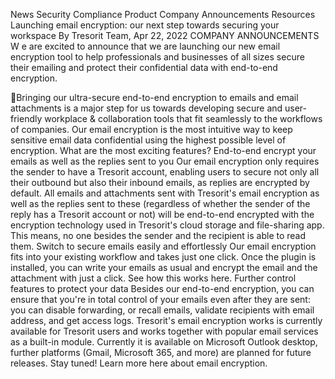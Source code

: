 News Security Compliance Product Company Announcements Resources
Launching email encryption: our next step towards securing your workspace
By Tresorit Team, Apr 22, 2022 COMPANY ANNOUNCEMENTS
W e are excited to announce that we are launching our new email encryption tool to help professionals and businesses of all sizes secure their emailing and protect their confidential data with end-to-end encryption.

Bringing our ultra-secure end-to-end encryption to emails and email attachments is a major step for us towards developing secure and user-friendly workplace & collaboration tools that fit seamlessly to the workflows of companies. Our email encryption is the most intuitive way to keep sensitive email data confidential using the highest possible level of encryption.
What are the most exciting features?
 End-to-end encrypt your emails as well as the replies sent to you
Our email encryption only requires the sender to have a Tresorit account, enabling users to secure not only all their outbound but also their inbound emails, as replies are encrypted by default. All emails and attachments sent with Tresorit's email encryption as well as the replies sent to these (regardless of whether the sender of the reply has a Tresorit account or not) will be end-to-end encrypted with the encryption technology used in Tresorit's cloud storage and file-sharing app. This means, no one besides the sender and the recipient is able to read them.
 Switch to secure emails easily and effortlessly
Our email encryption fits into your existing workflow and takes just one click. Once the plugin is installed, you can write your emails as usual and encrypt the email and the attachment with just a click. See how this works here.
 Further control features to protect your data
Besides our end-to-end encryption, you can ensure that you're in total control of your emails even after they are sent: you can disable forwarding, or recall emails, validate recipients with email address, and get access logs.
Tresorit's email encryption works is currently available for Tresorit users and works together with popular email services as a built-in module. Currently it is available on Microsoft Outlook desktop, further platforms (Gmail, Microsoft 365, and more) are planned for future releases. Stay tuned!
Learn more here about email encryption.


